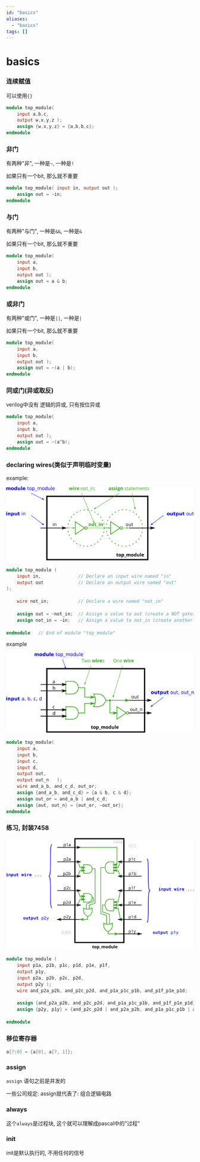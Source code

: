 ```yaml
---
id: "basics"
aliases:
  - "basics"
tags: []
---
```


# basics

### 连续赋值

可以使用`{}`

```verilog
module top_module(
    input a,b,c,
    output w,x,y,z );
    assign {w,x,y,z} = {a,b,b,c};
endmodule
```

### 非门

有两种"非", 一种是`~`, 一种是`!`

如果只有一个bit, 那么就不重要

```verilog
module top_module( input in, output out );
	assign out = ~in;
endmodule
```

### 与门

有两种"与门", 一种是`&&`, 一种是`&`

如果只有一个bit, 那么就不重要

```verilog
module top_module(
    input a,
    input b,
    output out );
	assign out = a & b;
endmodule
```

### 或非门

有两种"或门", 一种是`||`, 一种是`|`

如果只有一个bit, 那么就不重要

```verilog
module top_module(
    input a,
    input b,
    output out );
    assign out = ~(a | b);
endmodule
```

### 同或门(异或取反)

verilog中没有 逻辑的异或, 只有按位异或

```verilog
module top_module(
    input a,
    input b,
    output out );
    assign out = ~(a^b);
endmodule
```

### declaring wires(类似于声明临时变量)

example:

![zz](img/image_2023-10-16-23-24-45.png)

```verilog
module top_module (
    input in,              // Declare an input wire named "in"
    output out             // Declare an output wire named "out"
);

    wire not_in;           // Declare a wire named "not_in"

    assign out = ~not_in;  // Assign a value to out (create a NOT gate).
    assign not_in = ~in;   // Assign a value to not_in (create another NOT gate).

endmodule   // End of module "top_module"
```

example

![zz](img/image_2023-10-16-23-29-18.png)

```verilog
module top_module(
    input a,
    input b,
    input c,
    input d,
    output out,
    output out_n   );
	wire and_a_b, and_c_d, out_or;
    assign {and_a_b, and_c_d} = {a & b, c & d};
    assign out_or = and_a_b | and_c_d;
    assign {out, out_n} = {out_or, ~out_or};
endmodule
```

### 练习, 封装7458

![zz](img/image_2023-10-16-23-34-46.png)

```verilog
module top_module (
    input p1a, p1b, p1c, p1d, p1e, p1f,
    output p1y,
    input p2a, p2b, p2c, p2d,
    output p2y );
	wire and_p2a_p2b, and_p2c_p2d, and_p1a_p1c_p1b, and_p1f_p1e_p1d;

    assign {and_p2a_p2b, and_p2c_p2d, and_p1a_p1c_p1b, and_p1f_p1e_p1d} = {p2a & p2b, p2c & p2d, p1a & p1c & p1b, p1f & p1e & p1d};
    assign {p2y, p1y} = {and_p2c_p2d | and_p2a_p2b, and_p1a_p1c_p1b | and_p1f_p1e_p1d};

endmodule
```

### 移位寄存器

```verilog
a[7:0] = {a[0], a[7, 1]};
```

### assign

`assign` 语句之前是并发的

一些公司规定: assign就代表了: 组合逻辑电路

### always

这个`always`是过程块, 这个就可以理解成pascal中的"过程"

### init

init是默认执行的, 不用任何的信号
